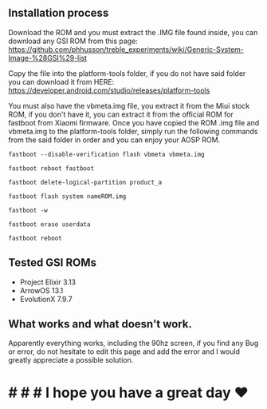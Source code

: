 ## Installation process
Download the ROM and you must extract the .IMG file found inside, you can download any GSI ROM from this page:
https://github.com/phhusson/treble_experiments/wiki/Generic-System-Image-%28GSI%29-list

Copy the file into the platform-tools folder, if you do not have said folder you can download it from HERE: https://developer.android.com/studio/releases/platform-tools

You must also have the vbmeta.img file, you extract it from the Miui stock ROM, if you don't have it, you can extract it from the official ROM for fastboot from Xiaomi firmware. Once you have copied the ROM .img file and vbmeta.img to the platform-tools folder, simply run the following commands from the said folder in order and you can enjoy your AOSP ROM.

`fastboot --disable-verification flash vbmeta vbmeta.img`

`fastboot reboot fastboot`

`fastboot delete-logical-partition product_a`

`fastboot flash system nameROM.img`

`fastboot -w`

`fastboot erase userdata`

`fastboot reboot`

## Tested GSI ROMs
* Project Elixir 3.13
* ArrowOS 13.1
* EvolutionX 7.9.7

## What works and what doesn't work.
Apparently everything works, including the 90hz screen, if you find any Bug or error, do not hesitate to edit this page and add the error and I would greatly appreciate a possible solution.

# # # # I hope you have a great day ❤️